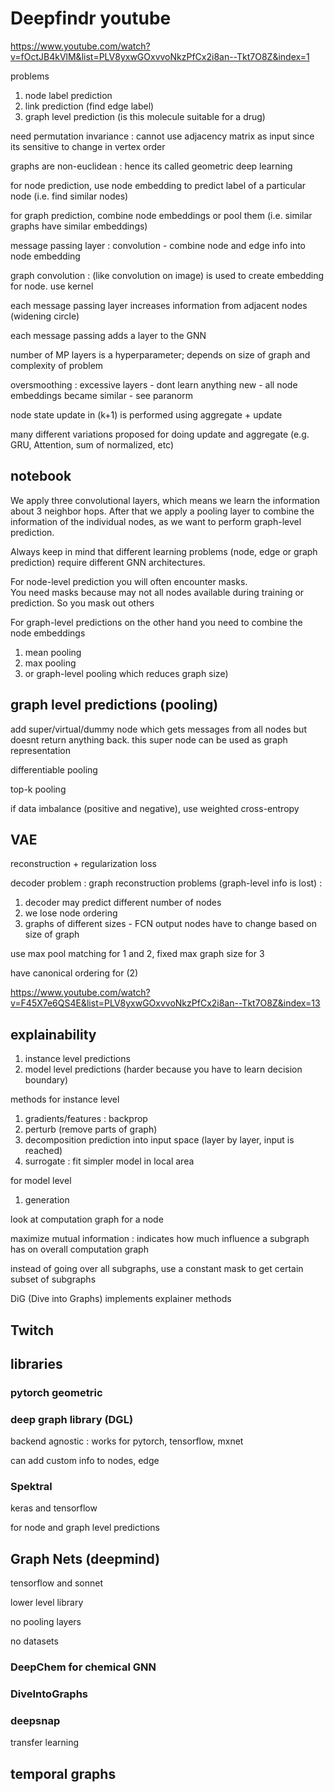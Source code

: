 
# Deepfindr youtube

https://www.youtube.com/watch?v=fOctJB4kVlM&list=PLV8yxwGOxvvoNkzPfCx2i8an--Tkt7O8Z&index=1

problems
1. node label prediction
2. link prediction (find edge label)
3. graph level prediction (is this molecule suitable for a drug)

need permutation invariance : cannot use adjacency matrix as input since its sensitive to change in vertex order

graphs are non-euclidean : hence its called geometric deep learning

for node prediction, use node embedding to predict label of a particular node (i.e. find similar nodes)

for graph prediction, combine node embeddings or pool them (i.e. similar graphs have similar embeddings)

message passing layer : convolution - combine node and edge info into node embedding

graph convolution : (like convolution on image) is used to create embedding for node.   use kernel 

each message passing layer increases information from adjacent nodes (widening circle)

each message passing adds a layer to the GNN

number of MP layers is a hyperparameter; depends on size of graph and complexity of problem

oversmoothing : excessive layers - dont learn anything new - all node embeddings became similar - see paranorm

node state update in (k+1) is performed using aggregate + update

many different variations proposed for doing update and aggregate (e.g. GRU, Attention, sum of normalized, etc)


## notebook

We apply three convolutional layers, which means we learn the information about 3 neighbor hops. After that we apply a pooling layer to combine the information of the individual nodes, as we want to perform graph-level prediction.

Always keep in mind that different learning problems (node, edge or graph prediction) require different GNN architectures.

For node-level prediction you will often encounter masks.  
You need masks because may not all nodes available during training or prediction.  So you mask out others

For graph-level predictions on the other hand you need to combine the node embeddings
1. mean pooling
2. max pooling
3. or graph-level pooling which reduces graph size)


## graph level predictions (pooling)

add super/virtual/dummy node which gets messages from all nodes but doesnt return anything back.  this super node can be used as graph representation

differentiable pooling

top-k pooling

if data imbalance (positive and negative), use weighted cross-entropy

## VAE 

reconstruction + regularization loss

decoder problem : graph reconstruction problems (graph-level info is lost) :
1. decoder may predict different number of nodes
2. we lose node ordering 
3. graphs of different sizes - FCN output nodes have to change based on size of graph

use max pool matching for 1 and 2, fixed max graph size for 3

have canonical ordering for (2)

https://www.youtube.com/watch?v=F45X7e6QS4E&list=PLV8yxwGOxvvoNkzPfCx2i8an--Tkt7O8Z&index=13

## explainability 

1. instance level predictions 
2. model level predictions (harder because you have to learn decision boundary)

methods for instance level
1. gradients/features : backprop 
2. perturb (remove parts of graph)
3. decomposition prediction into input space (layer by layer, input is reached)
4. surrogate : fit simpler model in local area

for model level
1. generation 

look at computation graph for a node

maximize mutual information : indicates how much influence a subgraph has on overall computation graph

instead of going over all subgraphs, use a constant mask to get certain subset of subgraphs

DiG (Dive into Graphs) implements explainer methods

## Twitch 



## libraries

### pytorch geometric

### deep graph library (DGL)

backend agnostic : works for pytorch, tensorflow, mxnet

can add custom info to nodes, edge


### Spektral

keras and tensorflow

for node and graph level predictions

## Graph Nets (deepmind)

tensorflow and sonnet

lower level library

no pooling layers

no datasets

### DeepChem for chemical GNN

### DiveIntoGraphs 

### deepsnap

transfer learning

## temporal graphs















